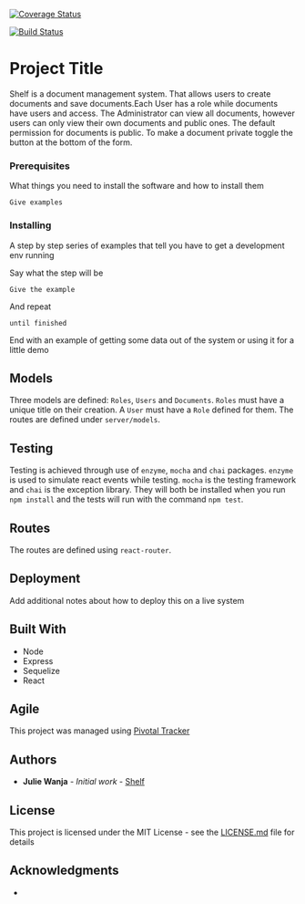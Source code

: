 [![Coverage Status](https://coveralls.io/repos/github/jm-wanja/document_management_system/badge.svg?branch=feature%2F%23146368967%2Ffrontend-structure)](https://coveralls.io/github/jm-wanja/document_management_system?branch=feature%2F%23146368967%2Ffrontend-structure)

[![Build Status](https://travis-ci.org/jm-wanja/document_management_system.svg?branch=feature%2F%23146368967%2Ffrontend-structure)](https://travis-ci.org/jm-wanja/document_management_system)
# Project Title

Shelf is a document management system. That allows users to create documents and save documents.Each User has a role while documents have users and access. The Administrator can view all documents, however users can only view their own documents and public ones. The default permission for documents is public. To make a document private toggle the button at the bottom of the form. 

### Prerequisites

What things you need to install the software and how to install them

```
Give examples
```

### Installing

A step by step series of examples that tell you have to get a development env running

Say what the step will be

```
Give the example
```

And repeat

```
until finished
```

End with an example of getting some data out of the system or using it for a little demo

## Models

Three models are defined: `Roles`, `Users` and `Documents`. `Roles` must have a unique title on their creation. A `User` must have a `Role` defined for them. The routes are defined under `server/models`.

## Testing

Testing is achieved through use of `enzyme`, `mocha` and `chai` packages. `enzyme` is used to simulate react events while testing. `mocha` is the testing framework and `chai` is the exception library. They will both be installed when you run `npm install` and the tests will run with the command `npm test`.

## Routes

The routes are defined using `react-router`.

## Deployment

Add additional notes about how to deploy this on a live system

## Built With

* Node
* Express
* Sequelize
* React

## Agile

This project was managed using [Pivotal Tracker]()


## Authors

* **Julie Wanja** - *Initial work* - [Shelf](https://github.com/jm-wanja/document_management_system)

## License

This project is licensed under the MIT License - see the [LICENSE.md](LICENSE.md) file for details

## Acknowledgments

* 
